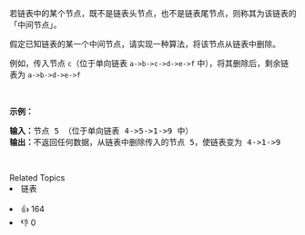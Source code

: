 <p>若链表中的某个节点，既不是链表头节点，也不是链表尾节点，则称其为该链表的「中间节点」。</p>

<p>假定已知链表的某一个中间节点，请实现一种算法，将该节点从链表中删除。</p>

<p>例如，传入节点&nbsp;<code>c</code>（位于单向链表&nbsp;<code>a-&gt;b-&gt;c-&gt;d-&gt;e-&gt;f</code>&nbsp;中），将其删除后，剩余链表为&nbsp;<code>a-&gt;b-&gt;d-&gt;e-&gt;f</code></p>

<p>&nbsp;</p>

<p><strong>示例：</strong></p>

<pre>
<strong>输入：</strong>节点&nbsp;5&nbsp;（位于单向链表&nbsp;4-&gt;5-&gt;1-&gt;9&nbsp;中）
<strong>输出：</strong>不返回任何数据，从链表中删除传入的节点 5，使链表变为&nbsp;4-&gt;1-&gt;9
</pre>

<p>&nbsp;</p>

<div><div>Related Topics</div><div><li>链表</li></div></div><br><div><li>👍 164</li><li>👎 0</li></div>